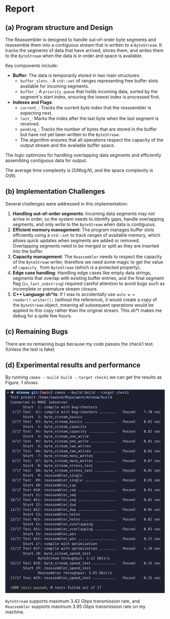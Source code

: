 # Report

## (a) Program structure and Design

The Reassembler is designed to handle out-of-order byte segments and reassemble them into a contiguous stream that is written to a `ByteStream`. It tracks the segments of data that have arrived, stores them, and writes them to the `ByteStream` when the data is in order and space is available.

Key components include:

- **Buffer**: The data is temporarily stored in two main structures:
  - `buffer_slots_`: A `std::set` of ranges representing free buffer slots available for incoming segments.
  - `buffer_`: A `priority_queue` that holds incoming data, sorted by the segment's start index, ensuring the lowest index is processed first.
- **Indexes and Flags**:
  - `current_`: Tracks the current byte index that the reassembler is expecting next.
  - `last_`: Marks the index after the last byte when the last segment is received.
  - `pending_`: Tracks the number of bytes that are stored in the buffer but have not yet been written to the `ByteStream`.
  - The algorithm ensures that all operations respect the capacity of the output stream and the available buffer space.

The logic optimizes for handling overlapping data segments and efficiently assembling contiguous data for output.

The average time complexity is $O(N\log N)$, and the space complexity is $O(N)$.

## (b) Implementation Challenges

Several challenges were addressed in this implementation:

1. **Handling out-of-order segments**: Incoming data segments may not arrive in order, so the system needs to identify gaps, handle overlapping segments, and only write to the `ByteStream` when data is contiguous.
2. **Efficient memory management**: The program manages buffer slots efficiently using a `std::set` to track ranges of available memory, which allows quick updates when segments are added or removed. Overlapping segments need to be merged or split as they are inserted into the buffer.
3. **Capacity management**: The `Reassembler` needs to respect the capacity of the `ByteStream` writer, therefore we need some magic to get the value of `capacity_` from `ByteStream` (which is a protected property).
4. **Edge case handling**: Handling edge cases like empty data strings, segments that overlap with existing buffer entries, and the final segment flag (`is_last_substring`) required careful attention to avoid bugs such as incomplete or premature stream closure.
5. **C++ Language sh\*ts**: If I was to accidentally use `auto w = reader().writer();` (without the reference), it would create a copy of the `ByteStream` object, meaning all subsequent operations would be applied to this copy rather than the original stream. This sh\*t makes me debug for a quite few hours.

## (c) Remaining Bugs

There are no remaining bugs because my code passes the check1 test. (Unless the test is fake)

## (d) Experimental results and performance

By running `cmake --build build --target check1` we can get the results as Figure. 1 shows.

![screenshot](./figures/Screenshot_20241010_140544.png)

`ByteStream` supports maximum $3.42 \text{ Gbps}$ transmission rate, and `Reassembler` supports maximum $3.95 \text{ Gbps}$ transmission rate on my machine.
